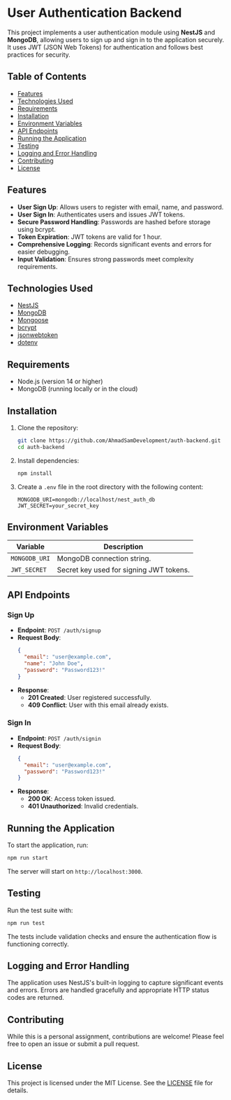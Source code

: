 # User Authentication Backend

This project implements a user authentication module using **NestJS** and **MongoDB**, allowing users to sign up and sign in to the application securely. It uses JWT (JSON Web Tokens) for authentication and follows best practices for security.

## Table of Contents

- [Features](#features)
- [Technologies Used](#technologies-used)
- [Requirements](#requirements)
- [Installation](#installation)
- [Environment Variables](#environment-variables)
- [API Endpoints](#api-endpoints)
- [Running the Application](#running-the-application)
- [Testing](#testing)
- [Logging and Error Handling](#logging-and-error-handling)
- [Contributing](#contributing)
- [License](#license)

## Features

- **User Sign Up**: Allows users to register with email, name, and password.
- **User Sign In**: Authenticates users and issues JWT tokens.
- **Secure Password Handling**: Passwords are hashed before storage using bcrypt.
- **Token Expiration**: JWT tokens are valid for 1 hour.
- **Comprehensive Logging**: Records significant events and errors for easier debugging.
- **Input Validation**: Ensures strong passwords meet complexity requirements.

## Technologies Used

- [NestJS](https://nestjs.com/)
- [MongoDB](https://www.mongodb.com/)
- [Mongoose](https://mongoosejs.com/)
- [bcrypt](https://www.npmjs.com/package/bcrypt)
- [jsonwebtoken](https://www.npmjs.com/package/jsonwebtoken)
- [dotenv](https://www.npmjs.com/package/dotenv)

## Requirements

- Node.js (version 14 or higher)
- MongoDB (running locally or in the cloud)

## Installation

1. Clone the repository:

   ```bash
   git clone https://github.com/AhmadSamDevelopment/auth-backend.git
   cd auth-backend
   ```

2. Install dependencies:

   ```bash
   npm install
   ```

3. Create a `.env` file in the root directory with the following content:

   ```env
   MONGODB_URI=mongodb://localhost/nest_auth_db
   JWT_SECRET=your_secret_key
   ```

## Environment Variables

| Variable       | Description                                   |
|----------------|-----------------------------------------------|
| `MONGODB_URI`  | MongoDB connection string.                    |
| `JWT_SECRET`   | Secret key used for signing JWT tokens.      |

## API Endpoints

### Sign Up

- **Endpoint**: `POST /auth/signup`
- **Request Body**:
  ```json
  {
    "email": "user@example.com",
    "name": "John Doe",
    "password": "Password123!"
  }
  ```
- **Response**:
  - **201 Created**: User registered successfully.
  - **409 Conflict**: User with this email already exists.

### Sign In

- **Endpoint**: `POST /auth/signin`
- **Request Body**:
  ```json
  {
    "email": "user@example.com",
    "password": "Password123!"
  }
  ```
- **Response**:
  - **200 OK**: Access token issued.
  - **401 Unauthorized**: Invalid credentials.

## Running the Application

To start the application, run:

```bash
npm run start
```

The server will start on `http://localhost:3000`.

## Testing

Run the test suite with:

```bash
npm run test
```

The tests include validation checks and ensure the authentication flow is functioning correctly.

## Logging and Error Handling

The application uses NestJS's built-in logging to capture significant events and errors. Errors are handled gracefully and appropriate HTTP status codes are returned.

## Contributing

While this is a personal assignment, contributions are welcome! Please feel free to open an issue or submit a pull request.

## License

This project is licensed under the MIT License. See the [LICENSE](LICENSE) file for details.